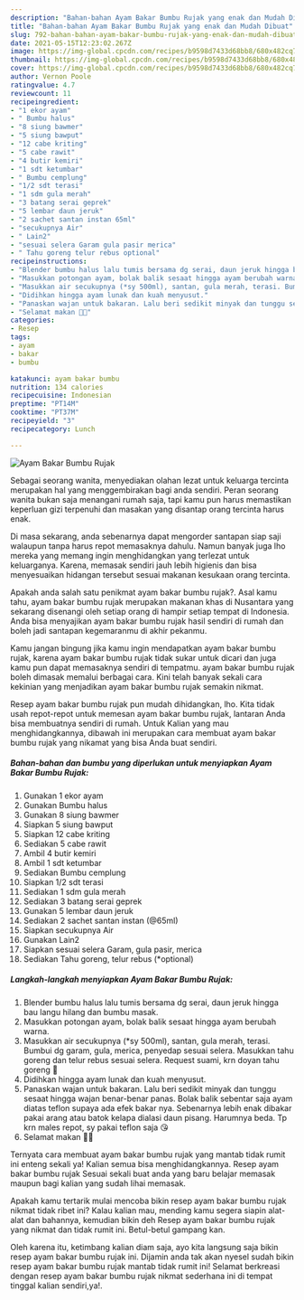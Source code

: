 ```yaml
---
description: "Bahan-bahan Ayam Bakar Bumbu Rujak yang enak dan Mudah Dibuat"
title: "Bahan-bahan Ayam Bakar Bumbu Rujak yang enak dan Mudah Dibuat"
slug: 792-bahan-bahan-ayam-bakar-bumbu-rujak-yang-enak-dan-mudah-dibuat
date: 2021-05-15T12:23:02.267Z
image: https://img-global.cpcdn.com/recipes/b9598d7433d68bb8/680x482cq70/ayam-bakar-bumbu-rujak-foto-resep-utama.jpg
thumbnail: https://img-global.cpcdn.com/recipes/b9598d7433d68bb8/680x482cq70/ayam-bakar-bumbu-rujak-foto-resep-utama.jpg
cover: https://img-global.cpcdn.com/recipes/b9598d7433d68bb8/680x482cq70/ayam-bakar-bumbu-rujak-foto-resep-utama.jpg
author: Vernon Poole
ratingvalue: 4.7
reviewcount: 11
recipeingredient:
- "1 ekor ayam"
- " Bumbu halus"
- "8 siung bawmer"
- "5 siung bawput"
- "12 cabe kriting"
- "5 cabe rawit"
- "4 butir kemiri"
- "1 sdt ketumbar"
- " Bumbu cemplung"
- "1/2 sdt terasi"
- "1 sdm gula merah"
- "3 batang serai geprek"
- "5 lembar daun jeruk"
- "2 sachet santan instan 65ml"
- "secukupnya Air"
- " Lain2"
- "sesuai selera Garam gula pasir merica"
- " Tahu goreng telur rebus optional"
recipeinstructions:
- "Blender bumbu halus lalu tumis bersama dg serai, daun jeruk hingga bau langu hilang dan bumbu masak."
- "Masukkan potongan ayam, bolak balik sesaat hingga ayam berubah warna."
- "Masukkan air secukupnya (*sy 500ml), santan, gula merah, terasi. Bumbui dg garam, gula, merica, penyedap sesuai selera. Masukkan tahu goreng dan telur rebus sesuai selera. Request suami, krn doyan tahu goreng 🤭"
- "Didihkan hingga ayam lunak dan kuah menyusut."
- "Panaskan wajan untuk bakaran. Lalu beri sedikit minyak dan tunggu sesaat hingga wajan benar-benar panas. Bolak balik sebentar saja ayam diatas teflon supaya ada efek bakar nya. Sebenarnya lebih enak dibakar pakai arang atau batok kelapa dialasi daun pisang. Harumnya beda. Tp krn males repot, sy pakai teflon saja 😘"
- "Selamat makan 🍚🍗"
categories:
- Resep
tags:
- ayam
- bakar
- bumbu

katakunci: ayam bakar bumbu 
nutrition: 134 calories
recipecuisine: Indonesian
preptime: "PT14M"
cooktime: "PT37M"
recipeyield: "3"
recipecategory: Lunch

---
```



![Ayam Bakar Bumbu Rujak](https://img-global.cpcdn.com/recipes/b9598d7433d68bb8/680x482cq70/ayam-bakar-bumbu-rujak-foto-resep-utama.jpg)

Sebagai seorang wanita, menyediakan olahan lezat untuk keluarga tercinta merupakan hal yang menggembirakan bagi anda sendiri. Peran seorang  wanita bukan saja menangani rumah saja, tapi kamu pun harus memastikan keperluan gizi terpenuhi dan masakan yang disantap orang tercinta harus enak.

Di masa  sekarang, anda sebenarnya dapat mengorder santapan siap saji walaupun tanpa harus repot memasaknya dahulu. Namun banyak juga lho mereka yang memang ingin menghidangkan yang terlezat untuk keluarganya. Karena, memasak sendiri jauh lebih higienis dan bisa menyesuaikan hidangan tersebut sesuai makanan kesukaan orang tercinta. 



Apakah anda salah satu penikmat ayam bakar bumbu rujak?. Asal kamu tahu, ayam bakar bumbu rujak merupakan makanan khas di Nusantara yang sekarang disenangi oleh setiap orang di hampir setiap tempat di Indonesia. Anda bisa menyajikan ayam bakar bumbu rujak hasil sendiri di rumah dan boleh jadi santapan kegemaranmu di akhir pekanmu.

Kamu jangan bingung jika kamu ingin mendapatkan ayam bakar bumbu rujak, karena ayam bakar bumbu rujak tidak sukar untuk dicari dan juga kamu pun dapat memasaknya sendiri di tempatmu. ayam bakar bumbu rujak boleh dimasak memalui berbagai cara. Kini telah banyak sekali cara kekinian yang menjadikan ayam bakar bumbu rujak semakin nikmat.

Resep ayam bakar bumbu rujak pun mudah dihidangkan, lho. Kita tidak usah repot-repot untuk memesan ayam bakar bumbu rujak, lantaran Anda bisa membuatnya sendiri di rumah. Untuk Kalian yang mau menghidangkannya, dibawah ini merupakan cara membuat ayam bakar bumbu rujak yang nikamat yang bisa Anda buat sendiri.

<!--inarticleads1-->

##### Bahan-bahan dan bumbu yang diperlukan untuk menyiapkan Ayam Bakar Bumbu Rujak:

1. Gunakan 1 ekor ayam
1. Gunakan  Bumbu halus
1. Gunakan 8 siung bawmer
1. Siapkan 5 siung bawput
1. Siapkan 12 cabe kriting
1. Sediakan 5 cabe rawit
1. Ambil 4 butir kemiri
1. Ambil 1 sdt ketumbar
1. Sediakan  Bumbu cemplung
1. Siapkan 1/2 sdt terasi
1. Sediakan 1 sdm gula merah
1. Sediakan 3 batang serai geprek
1. Gunakan 5 lembar daun jeruk
1. Sediakan 2 sachet santan instan (@65ml)
1. Siapkan secukupnya Air
1. Gunakan  Lain2
1. Siapkan sesuai selera Garam, gula pasir, merica
1. Sediakan  Tahu goreng, telur rebus (*optional)




<!--inarticleads2-->

##### Langkah-langkah menyiapkan Ayam Bakar Bumbu Rujak:

1. Blender bumbu halus lalu tumis bersama dg serai, daun jeruk hingga bau langu hilang dan bumbu masak.
1. Masukkan potongan ayam, bolak balik sesaat hingga ayam berubah warna.
1. Masukkan air secukupnya (*sy 500ml), santan, gula merah, terasi. Bumbui dg garam, gula, merica, penyedap sesuai selera. Masukkan tahu goreng dan telur rebus sesuai selera. Request suami, krn doyan tahu goreng 🤭
1. Didihkan hingga ayam lunak dan kuah menyusut.
1. Panaskan wajan untuk bakaran. Lalu beri sedikit minyak dan tunggu sesaat hingga wajan benar-benar panas. Bolak balik sebentar saja ayam diatas teflon supaya ada efek bakar nya. Sebenarnya lebih enak dibakar pakai arang atau batok kelapa dialasi daun pisang. Harumnya beda. Tp krn males repot, sy pakai teflon saja 😘
1. Selamat makan 🍚🍗




Ternyata cara membuat ayam bakar bumbu rujak yang mantab tidak rumit ini enteng sekali ya! Kalian semua bisa menghidangkannya. Resep ayam bakar bumbu rujak Sesuai sekali buat anda yang baru belajar memasak maupun bagi kalian yang sudah lihai memasak.

Apakah kamu tertarik mulai mencoba bikin resep ayam bakar bumbu rujak nikmat tidak ribet ini? Kalau kalian mau, mending kamu segera siapin alat-alat dan bahannya, kemudian bikin deh Resep ayam bakar bumbu rujak yang nikmat dan tidak rumit ini. Betul-betul gampang kan. 

Oleh karena itu, ketimbang kalian diam saja, ayo kita langsung saja bikin resep ayam bakar bumbu rujak ini. Dijamin anda tak akan nyesel sudah bikin resep ayam bakar bumbu rujak mantab tidak rumit ini! Selamat berkreasi dengan resep ayam bakar bumbu rujak nikmat sederhana ini di tempat tinggal kalian sendiri,ya!.

